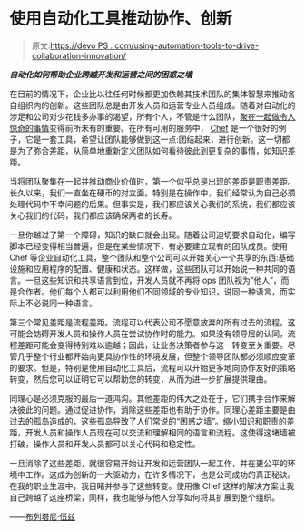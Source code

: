# 使用自动化工具推动协作、创新

> 原文:[https://devo PS . com/using-automation-tools-to-drive-collaboration-innovation/](https://devops.com/using-automation-tools-to-drive-collaboration-innovation/)

***自动化如何帮助企业跨越开发和运营之间的困惑之墙***

在目前的情况下，企业比以往任何时候都更加依赖其技术团队的集体智慧来推动各自组织内的创新。这些团队总是由开发人员和运营专业人员组成。随着对自动化的涉足和公司对少花钱多办事的渴望，所有个人，不管是什么团队，[聚在一起做令人惊奇的事情](https://devops.com/3-steps-to-building-a-devops-team-focused-customers/)变得前所未有的重要。在所有可用的服务中， [Chef](https://www.chef.io/) 是一个很好的例子，它是一套工具，希望让团队能够做到这一点:团结起来，进行创新。这一切都是为了弥合差距，从简单地重新定义团队如何看待彼此到更复杂的事情，如知识差距。

当将团队聚集在一起并推动商业价值时，第一个似乎总是出现的差距是职责差距。长久以来，我们一直坐在硬币的对立面。特别是在操作中，我们经常认为自己必须处理代码中不幸问题的后果。但事实是，我们都应该关心我们的系统，我们都应该关心我们的代码，我们都应该确保两者的长寿。

一旦你越过了第一个障碍，知识的缺口就会出现。随着公司迫切要求自动化，编写脚本已经变得相当普遍，但是在某些情况下，有必要建立现有的团队成员。使用 Chef 等企业自动化工具，整个团队和整个公司可以开始关心一个共享的东西:基础设施和应用程序的配置、健康和状态。这样做，这些团队可以开始说一种共同的语言。一旦这些知识和共享语言到位，开发人员就不再将 ops 团队视为“他人”，而是合作者。他们每个人都可以利用他们不同领域的专业知识，说同一种语言，而实际上不必说同一种语言。

第三个常见差距是流程差距。流程可以代表公司不愿意放弃的所有过去的流程，这可能会妨碍开发人员和操作人员在尝试协作时的能力。如果没有领导层的认同，流程差距可能会变得特别难以逾越；因此，让业务决策者参与这一转变至关重要。尽管几乎整个行业都开始向更具协作性的环境发展，但整个领导团队都必须顺应变革的要求。但是，特别是使用自动化工具后，流程可以开始更多地向协作友好的策略转变，然后您可以证明它可以帮助您的转变，从而为进一步扩展提供理由。

同理心是必须克服的最后一道鸿沟。其他差距的伟大之处在于，它们携手合作来解决彼此的问题。通过促进协作，消除这些差距也有助于协作。同理心差距主要是由过去的孤岛造成的，这些孤岛导致了人们常说的“困惑之墙”。缩小知识和职责的差距，开发人员和操作人员现在可以交流和理解相同的语言和流程。这使得这堵墙被打破，操作人员和开发人员都可以关心代码和稳定性。

一旦消除了这些差距，就很容易开始让开发和运营团队一起工作，并在更公平的环境中工作。这成为创新的一大驱动力，在许多情况下，也是公司成功的真正秘诀。在我的职业生涯中，我目睹并参与了这些转变。使用像 Chef 这样的解决方案让我自己跨越了这座桥梁，同样，我也能够与他人分享如何将其扩展到整个组织。

——[布列塔尼·伍兹](https://devops.com/author/brittany-woods/)